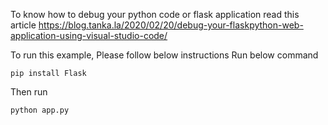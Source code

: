 To know how to debug your python code or flask application read this article https://blog.tanka.la/2020/02/20/debug-your-flaskpython-web-application-using-visual-studio-code/

To run this example, Please follow below instructions
Run below command
```
pip install Flask
```

Then run
```
python app.py
```